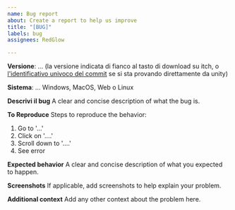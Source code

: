 ```yaml
---
name: Bug report
about: Create a report to help us improve
title: "[BUG]"
labels: bug
assignees: RedGlow

---
```


**Versione**: ...
(la versione indicata di fianco al tasto di download su itch, o [l'identificativo univoco del commit](https://www.geeksforgeeks.org/how-to-retrieve-the-hash-for-the-current-commit-in-git/#approach-1-using-git-revparse-head) se si sta provando direttamente da unity)

**Sistema**: ...
Windows, MacOS, Web o Linux

**Descrivi il bug**
A clear and concise description of what the bug is.

**To Reproduce**
Steps to reproduce the behavior:
1. Go to '...'
2. Click on '....'
3. Scroll down to '....'
4. See error

**Expected behavior**
A clear and concise description of what you expected to happen.

**Screenshots**
If applicable, add screenshots to help explain your problem.

**Additional context**
Add any other context about the problem here.
